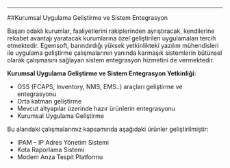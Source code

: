 - - -
##Kurumsal Uygulama Geliştirme ve Sistem Entegrasyon


Başarı odaklı kurumlar, faaliyetlerini rakiplerinden ayrıştıracak, kendilerine rekabet avantajı yaratacak kurumlarına özel geliştirilen uygulamaları tercih etmektedir. Egemsoft, barındırdığı yüksek yetkinlikteki yazılım mühendisleri ile uygulama geliştirme çalışmalarının yanında karmaşık sistemlerin bütünsel olarak çalışmasını sağlayan sistem entegrasyon hizmetini de vermektedir.

**Kurumsal Uygulama Geliştirme ve Sistem Entegrasyon Yetkinliği:**

- OSS (FCAPS, Inventory, NMS, EMS..) araçları geliştirme ve entegrasyonu
- Orta katman geliştirme
- Mevcut altyapılar üzerinde hazır ürünlerin entegrasyonu
- Kurumsal Uygulama Geliştirme

Bu alandaki çalışmalarımız kapsamında aşağıdaki ürünler geliştirilmiştir:

- IPAM – IP Adres Yönetim Sistemi
- Kota Raporlama Sistemi
- Modem Arıza Tespit Platformu
 
